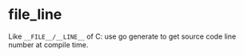# file_line
Like `__FILE__/__LINE__` of C: use go generate to get source code line number at compile time.
